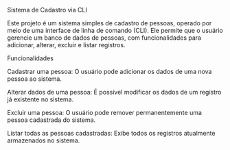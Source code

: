 Sistema de Cadastro via CLI

Este projeto é um sistema simples de cadastro de pessoas, operado por meio de uma interface de linha de comando (CLI). Ele permite que o usuário gerencie um banco de dados de pessoas, com funcionalidades para adicionar, alterar, excluir e listar registros.

Funcionalidades

Cadastrar uma pessoa:
O usuário pode adicionar os dados de uma nova pessoa ao sistema.

Alterar dados de uma pessoa:
É possível modificar os dados de um registro já existente no sistema.

Excluir uma pessoa:
O usuário pode remover permanentemente uma pessoa cadastrada do sistema.

Listar todas as pessoas cadastradas:
Exibe todos os registros atualmente armazenados no sistema.
